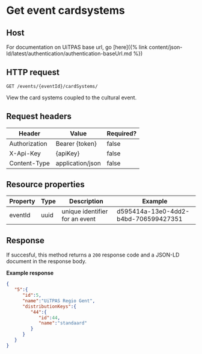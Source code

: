 ---
---

# Get event cardsystems

## Host

 For documentation on UiTPAS base url, go [here]({% link content/json-ld/latest/authentication/authentication-baseUrl.md %})

## HTTP request

```
GET /events/{eventId}/cardSystems/
```
View the card systems coupled to the cultural event.

## Request headers

| Header        | Value            | Required? |
| ------------- | ---------------- | --------- |
| Authorization | Bearer {token}   | false     |
| X-Api-Key     | {apiKey}         | false     |
| Content-Type  | application/json | false     |

## Resource properties

| Property | Type | Description | Example |
|--|--|--|--|
| eventId | uuid | unique identifier for an event | d595414a-13e0-4dd2-b4bd-706599427351 |

## Response

If succesful, this method returns a `200` response code and a JSON-LD document in the response body.

**Example response**

```json
{ 
   "5":{ 
      "id":5,
      "name":"UiTPAS Regio Gent",
      "distributionKeys":{ 
         "44":{ 
            "id":44,
            "name":"standaard"
         }
      }
   }
}
```


